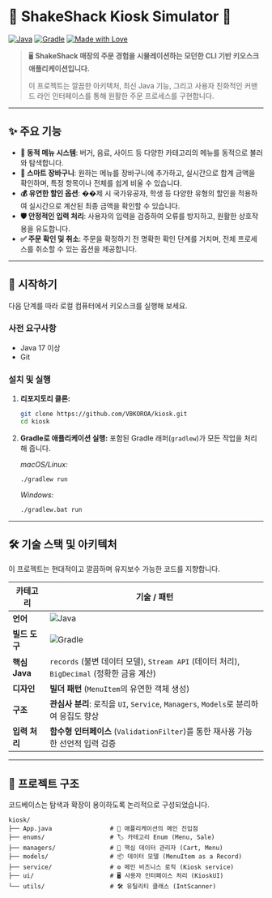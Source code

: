 # 🍔 ShakeShack Kiosk Simulator 🍔

[![Java](https://img.shields.io/badge/Java-17-ED8B00?style=for-the-badge&logo=openjdk&logoColor=white)](https://www.java.com)
[![Gradle](https://img.shields.io/badge/Gradle-8.8-02303A?style=for-the-badge&logo=gradle&logoColor=white)](https://gradle.org)
[![Made with Love](https://img.shields.io/badge/Made%20with-Love-ff69b4.svg?style=for-the-badge)](https://github.com/VBKOROA/kiosk.git)

> 🖥️ **ShakeShack 매장의 주문 경험을 시뮬레이션하는 모던한 CLI 기반 키오스크 애플리케이션입니다.**
>
> 이 프로젝트는 깔끔한 아키텍처, 최신 Java 기능, 그리고 사용자 친화적인 커맨드 라인 인터페이스를 통해 원활한 주문 프로세스를 구현합니다.

---

## ✨ 주요 기능

*   **📜 동적 메뉴 시스템**: 버거, 음료, 사이드 등 다양한 카테고리의 메뉴를 동적으로 불러와 탐색합니다.
*   **🛒 스마트 장바구니**: 원하는 메뉴를 장바구니에 추가하고, 실시간으로 합계 금액을 확인하며, 특정 항목이나 전체를 쉽게 비울 수 있습니다.
*   **💰 유연한 할인 옵션**: ��제 시 국가유공자, 학생 등 다양한 유형의 할인을 적용하여 실시간으로 계산된 최종 금액을 확인할 수 있습니다.
*   **🛡️ 안정적인 입력 처리**: 사용자의 입력을 검증하여 오류를 방지하고, 원활한 상호작용을 유도합니다.
*   **✅ 주문 확인 및 취소**: 주문을 확정하기 전 명확한 확인 단계를 거치며, 전체 프로세스를 취소할 수 있는 옵션을 제공합니다.

---

## 🚀 시작하기

다음 단계를 따라 로컬 컴퓨터에서 키오스크를 실행해 보세요.

### 사전 요구사항

- Java 17 이상
- Git

### 설치 및 실행

1.  **리포지토리 클론:**
    ```sh
    git clone https://github.com/VBKOROA/kiosk.git
    cd kiosk
    ```

2.  **Gradle로 애플리케이션 실행:**
    포함된 Gradle 래퍼(`gradlew`)가 모든 작업을 처리해 줍니다.

    *macOS/Linux:*
    ```sh
    ./gradlew run
    ```

    *Windows:*
    ```sh
    ./gradlew.bat run
    ```

---

## 🛠️ 기술 스택 및 아키텍처

이 프로젝트는 현대적이고 깔끔하며 유지보수 가능한 코드를 지향합니다.

| 카테고리 | 기술 / 패턴 |
|---|---|
| **언어** | ![Java](https://img.shields.io/badge/Java%2017-ED8B00?style=flat&logo=openjdk) |
| **빌드 도구**| ![Gradle](https://img.shields.io/badge/Gradle-02303A?style=flat&logo=gradle) |
| **핵심 Java** | `records` (불변 데이터 모델), `Stream API` (데이터 처리), `BigDecimal` (정확한 금융 계산) |
| **디자인** | **빌더 패턴** (`MenuItem`의 유연한 객체 생성) |
| **구조** | **관심사 분리**: 로직을 `UI`, `Service`, `Managers`, `Models`로 분리하여 응집도 향상 |
| **입력 처리** | **함수형 인터페이스** (`ValidationFilter`)를 통한 재사용 가능한 선언적 입력 검증 |

---

## 📂 프로젝트 구조

코드베이스는 탐색과 확장이 용이하도록 논리적으로 구성되었습니다.

```
kiosk/
├── App.java                # 🏁 애플리케이션의 메인 진입점
├── enums/                  # 🏷️ 카테고리 Enum (Menu, Sale)
├── managers/               # 🧠 핵심 데이터 관리자 (Cart, Menu)
├── models/                 # 📦 데이터 모델 (MenuItem as a Record)
├── service/                # ⚙️ 메인 비즈니스 로직 (Kiosk service)
├── ui/                     # 🖥️ 사용자 인터페이스 처리 (KioskUI)
└── utils/                  # 🛠️ 유틸리티 클래스 (IntScanner)
```